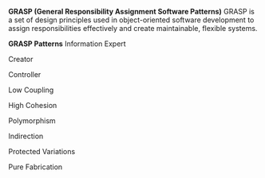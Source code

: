 **GRASP (General Responsibility Assignment Software Patterns)**
GRASP is a set of design principles used in object-oriented software development to assign responsibilities effectively and create maintainable, flexible systems.

**GRASP Patterns**
Information Expert

Creator

Controller

Low Coupling

High Cohesion

Polymorphism

Indirection

Protected Variations

Pure Fabrication





